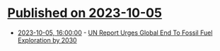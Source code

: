 # [Published on 2023-10-05](index.md)

* [2023-10-05, 16:00:00](https://news.slashdot.org/story/23/10/05/1537254/un-report-urges-global-end-to-fossil-fuel-exploration-by-2030?utm_source=rss1.0mainlinkanon&utm_medium=feed) - [UN Report Urges Global End To Fossil Fuel Exploration by 2030](https://news.slashdot.org/story/23/10/05/1537254/un-report-urges-global-end-to-fossil-fuel-exploration-by-2030?utm_source=rss1.0mainlinkanon&utm_medium=feed)
